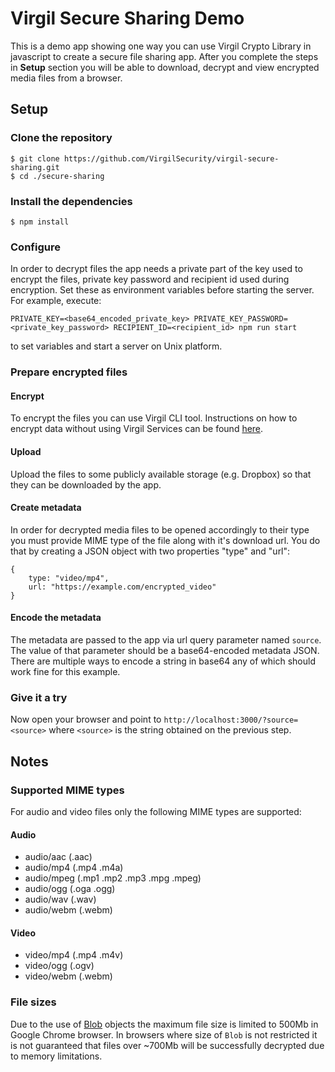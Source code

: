 # Virgil Secure Sharing Demo
This is a demo app showing one way you can use Virgil Crypto Library in javascript to create a secure file sharing app.
After you complete the steps in **Setup** section you will be able to download, decrypt and view encrypted media files
from a browser.

## Setup

### Clone the repository
```
$ git clone https://github.com/VirgilSecurity/virgil-secure-sharing.git
$ cd ./secure-sharing
```

### Install the dependencies
```
$ npm install
```

### Configure
In order to decrypt files the app needs a private part of the key used to encrypt the files, private key password and 
recipient id used during encryption. Set these as environment variables before starting the server. For example, execute:
```
PRIVATE_KEY=<base64_encoded_private_key> PRIVATE_KEY_PASSWORD=<private_key_password> RECIPIENT_ID=<recipient_id> npm run start
```
to set variables and start a server on Unix platform.

### Prepare encrypted files

#### Encrypt
To encrypt the files you can use Virgil CLI tool. Instructions on how to encrypt data without using Virgil Services can be found [here](https://github.com/VirgilSecurity/virgil-cli/wiki#using-virgil-cli-without-committing-to-services).

#### Upload
Upload the files to some publicly available storage (e.g. Dropbox) so that they can be downloaded by the app.

#### Create metadata
In order for decrypted media files to be opened accordingly to their type you must provide MIME type of the file along with 
it's download url. You do that by creating a JSON object with two properties "type" and "url":
```
{
	type: "video/mp4",
	url: "https://example.com/encrypted_video"
}
```

#### Encode the metadata
The metadata are passed to the app via url query parameter named `source`. The value of that parameter should be a base64-encoded
metadata JSON. There are multiple ways to encode a string in base64 any of which should work fine for this example.

### Give it a try
Now open your browser and point to `http://localhost:3000/?source=<source>` where `<source>` is the string obtained on the previous step.

## Notes

### Supported MIME types
For audio and video files only the following MIME types are supported:

#### Audio
- audio/aac (.aac)
- audio/mp4 (.mp4 .m4a)
- audio/mpeg (.mp1 .mp2 .mp3 .mpg .mpeg)
- audio/ogg (.oga .ogg)
- audio/wav (.wav)
- audio/webm (.webm)

#### Video
- video/mp4 (.mp4 .m4v)
- video/ogg (.ogv)
- video/webm (.webm)

### File sizes
Due to the use of [Blob](https://developer.mozilla.org/en-US/docs/Web/API/Blob) objects the maximum file size is limited to 500Mb in Google Chrome browser.
In browsers where size of `Blob` is not restricted it is not guaranteed that files over ~700Mb will be successfully decrypted due to memory limitations. 